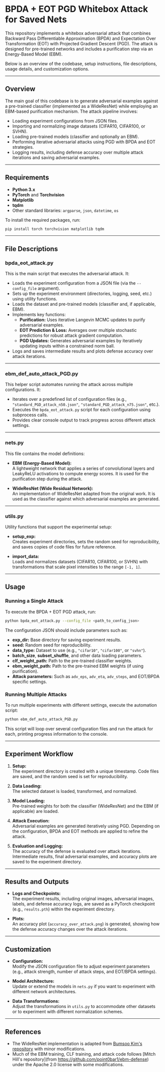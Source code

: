 # BPDA + EOT PGD Whitebox Attack for Saved Nets

This repository implements a whitebox adversarial attack that combines Backward Pass Differentiable Approximation (BPDA) and Expectation Over Transformation (EOT) with Projected Gradient Descent (PGD). The attack is designed for pre-trained networks and includes a purification step via an Energy-Based Model (EBM).

Below is an overview of the codebase, setup instructions, file descriptions, usage details, and customization options.

---

## Overview

The main goal of this codebase is to generate adversarial examples against a pre-trained classifier (implemented as a WideResNet) while employing an EBM-based purification mechanism. The attack pipeline involves:
- Loading experiment configurations from JSON files.
- Importing and normalizing image datasets (CIFAR10, CIFAR100, or SVHN).
- Loading pre-trained models (classifier and optionally an EBM).
- Performing iterative adversarial attacks using PGD with BPDA and EOT strategies.
- Logging results, including defense accuracy over multiple attack iterations and saving adversarial examples.

---

## Requirements

- **Python 3.x**
- **PyTorch** and **Torchvision**
- **Matplotlib**
- **tqdm**
- Other standard libraries: `argparse`, `json`, `datetime`, `os`

To install the required packages, run:

```bash
pip install torch torchvision matplotlib tqdm
```

---

## File Descriptions

### bpda_eot_attack.py  
This is the main script that executes the adversarial attack. It:
- Loads the experiment configuration from a JSON file (via the `--config_file` argument).
- Sets up the experiment environment (directories, logging, seed, etc.) using utility functions.
- Loads the dataset and pre-trained models (classifier and, if applicable, EBM).
- Implements key functions:
  - **Purification:** Uses iterative Langevin MCMC updates to purify adversarial examples.
  - **EOT Prediction & Loss:** Averages over multiple stochastic predictions for robust attack gradient computation.
  - **PGD Updates:** Generates adversarial examples by iteratively updating inputs within a constrained norm ball.
- Logs and saves intermediate results and plots defense accuracy over attack iterations.


---

### ebm_def_auto_attack_PGD.py  
This helper script automates running the attack across multiple configurations. It:
- Iterates over a predefined list of configuration files (e.g., `"standard_PGD_attack_n50.json"`, `"standard_PGD_attack_n75.json"`, etc.).
- Executes the `bpda_eot_attack.py` script for each configuration using subprocess calls.
- Provides clear console output to track progress across different attack settings.


---

### nets.py  
This file contains the model definitions:

- **EBM (Energy-Based Model):**  
  A lightweight network that applies a series of convolutional layers and LeakyReLU activations to compute energy scores. It is used for the purification step during the attack.

- **WideResNet (Wide Residual Network):**  
  An implementation of WideResNet adapted from the original work. It is used as the classifier against which adversarial examples are generated.


---

### utils.py  
Utility functions that support the experimental setup:
- **setup_exp:**  
  Creates experiment directories, sets the random seed for reproducibility, and saves copies of code files for future reference.

- **import_data:**  
  Loads and normalizes datasets (CIFAR10, CIFAR100, or SVHN) with transformations that scale pixel intensities to the range `[-1, 1]`.


---

## Usage

### Running a Single Attack

To execute the BPDA + EOT PGD attack, run:

```bash
python bpda_eot_attack.py --config_file <path_to_config_json>
```

The configuration JSON should include parameters such as:
- **exp_dir:** Base directory for saving experiment results.
- **seed:** Random seed for reproducibility.
- **data_type:** Dataset to use (e.g., `"cifar10"`, `"cifar100"`, or `"svhn"`).
- **batch_size**, **subset_shuffle**, and other data loading parameters.
- **clf_weight_path:** Path to the pre-trained classifier weights.
- **ebm_weight_path:** Path to the pre-trained EBM weights (if using purification).
- **Attack parameters:** Such as `adv_eps`, `adv_eta`, `adv_steps`, and EOT/BPDA specific settings.

### Running Multiple Attacks

To run multiple experiments with different settings, execute the automation script:

```bash
python ebm_def_auto_attack_PGD.py
```

This script will loop over several configuration files and run the attack for each, printing progress information to the console.

---

## Experiment Workflow

1. **Setup:**  
   The experiment directory is created with a unique timestamp. Code files are saved, and the random seed is set for reproducibility.

2. **Data Loading:**  
   The selected dataset is loaded, transformed, and normalized.

3. **Model Loading:**  
   Pre-trained weights for both the classifier (WideResNet) and the EBM (if applicable) are loaded.

4. **Attack Execution:**  
   Adversarial examples are generated iteratively using PGD. Depending on the configuration, BPDA and EOT methods are applied to refine the attack.

5. **Evaluation and Logging:**  
   The accuracy of the defense is evaluated over attack iterations. Intermediate results, final adversarial examples, and accuracy plots are saved to the experiment directory.

---

## Results and Outputs

- **Logs and Checkpoints:**  
  The experiment results, including original images, adversarial images, labels, and defense accuracy logs, are saved as a PyTorch checkpoint (e.g., `results.pth`) within the experiment directory.

- **Plots:**  
  An accuracy plot (`accuracy_over_attack.png`) is generated, showing how the defense accuracy changes over the attack iterations.

---

## Customization

- **Configuration:**  
  Modify the JSON configuration file to adjust experiment parameters (e.g., attack strength, number of attack steps, and EOT/BPDA settings).

- **Model Architecture:**  
  Update or extend the models in `nets.py` if you want to experiment with different network architectures.

- **Data Transformations:**  
  Adjust the transformations in `utils.py` to accommodate other datasets or to experiment with different normalization schemes.


---

## References

- The WideResNet implementation is adapted from [Bumsoo Kim's repository](https://github.com/meliketoy/wide-resnet.pytorch) with minor modifications.
- Much of the EBM training, CLF training, and attack code follows [Mitch Hill's repository](from https://github.com/point0bar1/ebm-defense) under the Apache 2.0 license with some modifications.
